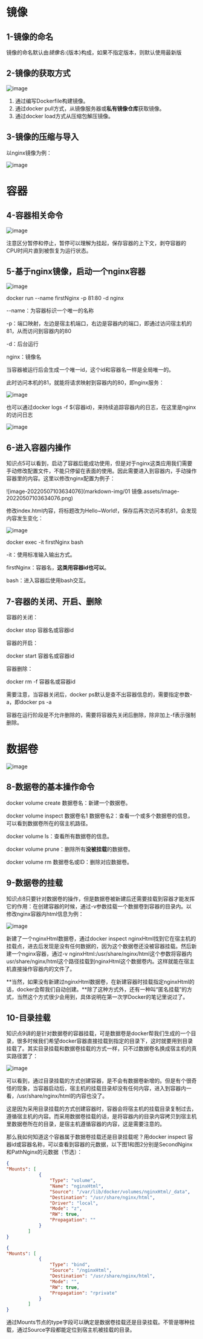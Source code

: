 # 镜像

## 1-镜像的命名

镜像的命名默认由${镜像名}:${版本}构成，如果不指定版本，则默认使用最新版

## 2-镜像的获取方式

![image](https://user-images.githubusercontent.com/48977889/167231300-11efddf5-686d-4463-9a39-90153971af20.png)

1. 通过编写Dockerfile构建镜像。
2. 通过docker pull方式，从镜像服务器或**私有镜像仓库**获取镜像。
3. 通过docker load方式从压缩包解压镜像。

## 3-镜像的压缩与导入

以nginx镜像为例：

![image](https://user-images.githubusercontent.com/48977889/167232070-25dc235f-d345-43e1-9881-7560502769f1.png)

# 容器

## 4-容器相关命令

![image](https://user-images.githubusercontent.com/48977889/167232660-534a67f7-dbe4-42bc-aed7-707192d658ab.png)

注意区分暂停和停止，暂停可以理解为挂起，保存容器的上下文，剥夺容器的CPU时间片直到被恢复为运行状态。

##  5-基于nginx镜像，启动一个nginx容器

![image](https://user-images.githubusercontent.com/48977889/167233334-9cf00727-1b7a-4f25-8085-2d493aaebad5.png)

docker run --name firstNginx -p 81:80 -d nginx

--name：为容器标识一个唯一的名称

-p：端口映射，左边是宿主机端口，右边是容器内的端口，即通过访问宿主机的81，从而访问到容器内的80

-d：后台运行

nginx：镜像名

当容器被运行后会生成一个唯一id，这个id和容器名一样是全局唯一的。

此时访问本机的81，就能将请求映射到容器内的80，即nginx服务：

![image](https://user-images.githubusercontent.com/48977889/167233397-82d0d4a4-4e98-499f-8927-387046b404ff.png)

也可以通过docker logs -f ${容器id}，来持续追踪容器内的日志，在这里是nginx的访问日志

![image](https://user-images.githubusercontent.com/48977889/167233424-9c747f57-7ab3-4c66-9530-c2033df98000.png)

## 6-进入容器内操作

知识点5可以看到，启动了容器后能成功使用，但是对于nginx这类应用我们需要手动修改配置文件，不能只停留在表面的使用。因此需要进入到容器内，手动操作容器里的内容。这里以修改nginx配置为例子：

![image-20220507103634076](markdown-img/01 镜像.assets/image-20220507103634076.png)

修改index.html内容，将标题改为Hello~World!，保存后再次访问本机81，会发现内容发生变化：

![image](https://user-images.githubusercontent.com/48977889/167235200-5d8e0959-9351-4b35-b0d4-085620073fb8.png)

docker exec -it firstNginx bash

-it：使用标准输入输出方式。

firstNginx：容器名，**这类用容器id也可以**。

bash：进入容器后使用bash交互。

## 7-容器的关闭、开启、删除

容器的关闭：

docker stop 容器名或容器id

容器的开启：

docker start 容器名或容器id

容器删除：

docker rm -f 容器名或容器id

需要注意，当容器关闭后，docker ps默认是查不出容器信息的，需要指定参数-a，即docker ps -a

容器在运行阶段是不允许删除的，需要将容器先关闭后删除，除非加上-f表示强制删除。

# 数据卷

![image](https://user-images.githubusercontent.com/48977889/167239139-8ee47c11-cdae-4702-ae00-8483564b6766.png)

## 8-数据卷的基本操作命令

docker volume create 数据卷名：新建一个数据卷。

docker volume inspect 数据卷名1 数据卷名2：查看一个或多个数据卷的信息，可以看到数据卷所在的宿主机路径。

docker volume ls：查看所有数据卷的信息。

docker volume prune：删除所有**没被挂载**的数据卷。

docker volume rm 数据卷名或ID：删除对应数据卷。

## 9-数据卷的挂载

知识点8只要针对数据卷的操作，但是数据卷被新建后还需要挂载到容器才能发挥它的作用：在创建容器的时候，通过-v参数挂载一个数据卷到容器的目录内。以修改nginx容器内html信息为例：

![image](https://user-images.githubusercontent.com/48977889/167239666-7ce1255c-4545-49f3-bf82-5ec5d852f22a.png)

新建了一个nginxHtml数据卷，通过docker inspect nginxHtml找到它在宿主机的挂载点，进去后发现是没有任何数据的，因为这个数据卷还没被容器挂载。然后新建一个nginx容器，通过-v nginxHtml:/usr/share/nginx/html这个参数将容器内usr/share/nginx/html这个路径挂载到nginxHtml这个数据卷内。这样就能在宿主机直接操作容器内的文件了。

**当然，如果没有新建过nginxHtml数据卷，在新建容器时挂载指定nginxHtml的话，docker会帮我们自动创建。**除了这种方式外，还有一种叫“匿名挂载”的方式，当然这个方式很少会用到，具体说明在第一次学Docker的笔记里说过了。

## 10-目录挂载

知识点9讲的是针对数据卷的容器挂载，可是数据卷是docker帮我们生成的一个目录，很多时候我们希望docker容器直接挂载到指定的目录下，这时就要用到目录挂载了。其实目录挂载和数据卷挂载的方式一样，只不过数据卷名换成宿主机的真实路径罢了：

![image](https://user-images.githubusercontent.com/48977889/167240083-a5d5149d-8514-40c6-9f24-ad4b459b42b8.png)

可以看到，通过目录挂载的方式创建容器，是不会有数据卷新增的。但是有个很奇怪的现象，当容器启动后，宿主机的挂载目录却没有任何内容，进入到容器内一看，/usr/share/nginx/html的内容也没了。

这是因为采用目录挂载的方式创建容器时，容器会将宿主机的挂载目录复制过去，遵循宿主机的内容。而采用数据卷挂载的话，是将容器内的目录内容拷贝到宿主机里数据卷所在的目录，是宿主机遵循容器的内容，这是需要注意的。

那么我如何知道这个容器属于数据卷挂载还是目录挂载呢？用docker inspect 容器id或容器名称，可以查看到容器的元数据，以下图1和图2分别是SecondNginx和PathNginx的元数据（节选）：

```json
{
"Mounts": [
            {
                "Type": "volume",
                "Name": "nginxHtml",
                "Source": "/var/lib/docker/volumes/nginxHtml/_data",
                "Destination": "/usr/share/nginx/html",
                "Driver": "local",
                "Mode": "z",
                "RW": true,
                "Propagation": ""
            }
        ]
}
```

```json
{
"Mounts": [
            {
                "Type": "bind",
                "Source": "/nginxHtml",
                "Destination": "/usr/share/nginx/html",
                "Mode": "",
                "RW": true,
                "Propagation": "rprivate"
            }
        ]
}
```

通过Mounts节点的type字段可以确定是数据卷挂载还是目录挂载。不管是哪种挂载，通过Source字段都能定位到宿主机被挂载的目录。
